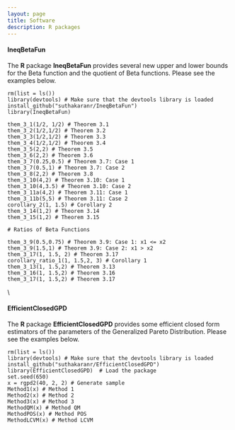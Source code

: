 ```yaml
---
layout: page
title: Software
description: R packages
---
```


#### <a style="text-decoration:none" href="https://github.com/suthakaranr/IneqBetaFun" target="_blank" rel="noopener noreferrer">IneqBetaFun</a> 
The **R** package **IneqBetaFun** provides several new upper and lower bounds for the Beta function and the quotient of Beta functions. Please see the examples below.


```{r}
rm(list = ls())
library(devtools) # Make sure that the devtools library is loaded
install_github("suthakaranr/IneqBetaFun")
library(IneqBetaFun)

them_3_1(1/2, 1/2) # Theorem 3.1
them_3_2(1/2,1/2) # Theorem 3.2
them_3_3(1/2,1/2) # Theorem 3.3
them_3_4(1/2,1/2) # Theorem 3.4
them_3_5(2,2) # Theorem 3.5
them_3_6(2,2) # Theorem 3.6
them_3_7(0.25,0.5) # Theorem 3.7: Case 1
them_3_7(0.5,1) # Theorem 3.7: Case 2
them_3_8(2,2) # Theorem 3.8
them_3_10(4,2) # Theorem 3.10: Case 1
them_3_10(4,3.5) # Theorem 3.10: Case 2
them_3_11a(4,2) # Theorem 3.11: Case 1
them_3_11b(5,5) # Theorem 3.11: Case 2
corollary_2(1, 1.5) # Corollary 2
them_3_14(1,2) # Theorem 3.14
them_3_15(1,2) # Theorem 3.15

# Ratios of Beta Functions

them_3_9(0.5,0.75) # Theorem 3.9: Case 1: x1 <= x2
them_3_9(1.5,1) # Theorem 3.9: Case 2: x1 > x2
them_3_17(1, 1.5, 2) # Theorem 3.17
corollary_ratio_1(1, 1.5,2, 3) # Corollary 1
them_3_13(1, 1.5,2) # Theorem 3.13
them_3_16(1, 1.5,2) # Theorem 3.16
them_3_17(1, 1.5,2) # Theorem 3.17
```



\\



#### <a style="text-decoration:none" href="https://github.com/suthakaranr/EfficientClosedGPD" target="_blank" rel="noopener noreferrer">EfficientClosedGPD</a> 
The **R** package **EfficientClosedGPD** provides some efficient closed form estimators of the parameters of the
Generalized Pareto Distribution. Please see the examples below.


```{r}
rm(list = ls())
library(devtools) # Make sure that the devtools library is loaded
install_github("suthakaranr/EfficientClosedGPD")
library(EfficientClosedGPD)  # Load the package 
set.seed(650) 
x = rgpd2(40, 2, 2) # Generate sample
Method1(x) # Method 1
Method2(x) # Method 2
Method3(x) # Method 3
MethodQM(x) # Method QM
MethodPOS(x) # Method POS
MethodLCVM(x) # Method LCVM
```

